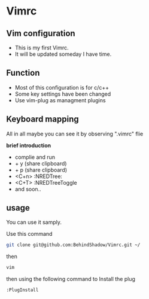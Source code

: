 # Vimrc

## Vim configuration

- This is my first Vimrc.
- It will be updated someday I have time.

## Function

- Most of this configuration is for c/c++
- Some key settings have been changed
- Use vim-plug as managment plugins

## Keyboard mapping

All in all maybe you can see it by observing ".vimrc" flie

**brief introduction**

- <F5>complie and run
- <space> + y (share clipboard)
- <space> + p (share clipboard)
- <C+n> :NREDTree:
- <C+T> :NREDTreeToggle
- and soon..

## usage

You can use it samply.

Use this command
```bash
git clone git@github.com:BehindShadow/Vimrc.git ~/

```

then 
```bash
vim

```

then using the following command to Install the plug 
```bash
:PlugInstall
```









